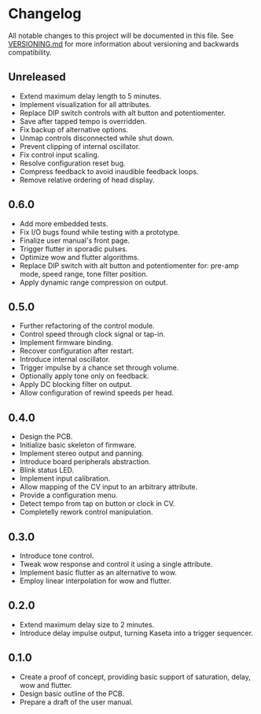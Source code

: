 # Changelog

All notable changes to this project will be documented in this file. See
[VERSIONING.md](VERSIONING.md) for more information about versioning and
backwards compatibility.

## Unreleased

* Extend maximum delay length to 5 minutes.
* Implement visualization for all attributes.
* Replace DIP switch controls with alt button and potentiomenter.
* Save after tapped tempo is overridden.
* Fix backup of alternative options.
* Unmap controls disconnected while shut down.
* Prevent clipping of internal oscillator.
* Fix control input scaling.
* Resolve configuration reset bug.
* Compress feedback to avoid inaudible feedback loops.
* Remove relative ordering of head display.

## 0.6.0

* Add more embedded tests.
* Fix I/O bugs found while testing with a prototype.
* Finalize user manual's front page.
* Trigger flutter in sporadic pulses.
* Optimize wow and flutter algorithms.
* Replace DIP switch with alt button and potentiomenter for:
  pre-amp mode, speed range, tone filter position.
* Apply dynamic range compression on output.

## 0.5.0

* Further refactoring of the control module.
* Control speed through clock signal or tap-in.
* Implement firmware binding.
* Recover configuration after restart.
* Introduce internal oscillator.
* Trigger impulse by a chance set through volume.
* Optionally apply tone only on feedback.
* Apply DC blocking filter on output.
* Allow configuration of rewind speeds per head.

## 0.4.0

* Design the PCB.
* Initialize basic skeleton of firmware.
* Implement stereo output and panning.
* Introduce board peripherals abstraction.
* Blink status LED.
* Implement input calibration.
* Allow mapping of the CV input to an arbitrary attribute.
* Provide a configuration menu.
* Detect tempo from tap on button or clock in CV.
* Completelly rework control manipulation.

## 0.3.0

* Introduce tone control.
* Tweak wow response and control it using a single attribute.
* Implement basic flutter as an alternative to wow.
* Employ linear interpolation for wow and flutter.

## 0.2.0

* Extend maximum delay size to 2 minutes.
* Introduce delay impulse output, turning Kaseta into a trigger sequencer.

## 0.1.0

* Create a proof of concept, providing basic support of saturation, delay,
  wow and flutter.
* Design basic outline of the PCB.
* Prepare a draft of the user manual.
